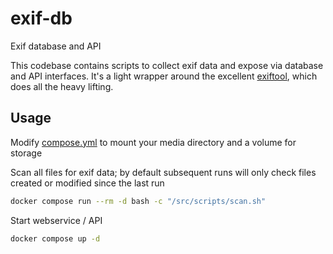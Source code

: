 # exif-db
Exif database and API

This codebase contains scripts to collect exif data and expose via database and API interfaces.  It's a light wrapper around the excellent [exiftool](https://exiftool.org/), which does all the heavy lifting.

## Usage

Modify [compose.yml](./src/compose.yml) to mount your media directory and a volume for storage


Scan all files for exif data; by default subsequent runs will only check files created or modified since the last run
```bash
docker compose run --rm -d bash -c "/src/scripts/scan.sh"
```

Start webservice / API
```bash
docker compose up -d
```
